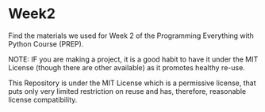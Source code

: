 # Week2
Find the materials we used for Week 2 of the Programming Everything with Python Course (PREP).

NOTE: IF you are making a project, it is a good habit to have it under the MIT License (though there are other available) as it promotes healthy re-use.

This Repository is under the MIT License which is a permissive license, that puts only very limited restriction on reuse and has, therefore, reasonable license compatibility.

